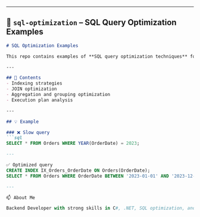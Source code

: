 
---

## 📌 `sql-optimization` – SQL Query Optimization Examples
```markdown
# SQL Optimization Examples  

This repo contains examples of **SQL query optimization techniques** for better performance.  

---

## 📂 Contents  
- Indexing strategies  
- JOIN optimization  
- Aggregation and grouping optimization  
- Execution plan analysis  

---

## 💡 Example  

### ❌ Slow query  
```sql
SELECT * FROM Orders WHERE YEAR(OrderDate) = 2023;

---

✅ Optimized query
CREATE INDEX IX_Orders_OrderDate ON Orders(OrderDate);
SELECT * FROM Orders WHERE OrderDate BETWEEN '2023-01-01' AND '2023-12-31';

---

📫 About Me

Backend Developer with strong skills in C#, .NET, SQL optimization, and performance tuning.

